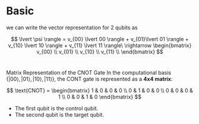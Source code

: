 # Basic

we can write the vector representation for 2 qubits as

$$
\lvert \psi \rangle = v_{00} \lvert 00 \rangle + v_{01}\lvert 01 \rangle + v_{10} \lvert 10 \rangle + v_{11} \lvert 11 \rangle\ \rightarrow 
\begin{bmatrix}
v_{00} \\
v_{01} \\
v_{10} \\
v_{11} \\
\end{bmatrix}
$$

# 

Matrix Representation of the CNOT Gate
In the computational basis $\{\lvert 00 \rangle,\lvert 01 \rangle, \lvert 10 \rangle, \lvert 11 \rangle\}$, the CONT gate is represented as a **4x4 matrix**:

$$
\text{CNOT} =
\begin{bmatrix}
1 & 0 & 0 & 0 \\
0 & 1 & 0 & 0 \\
0 & 0 & 0 & 1 \\
0 & 0 & 1 & 0
\end{bmatrix}
$$

- The first qubit is the control qubit.
- The second qubit is the target qubit.